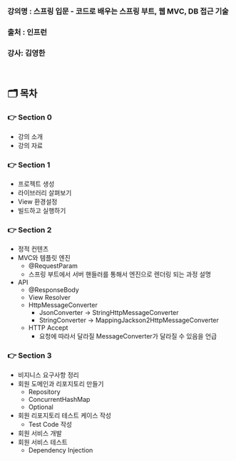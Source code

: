 ### 강의명 : 스프링 입문 - 코드로 배우는 스프링 부트, 웹 MVC, DB 접근 기술
### 출처  : 인프런
### 강사: 김영한
</br>

## 🗂️ 목차
### 👉 Section 0
- 강의 소개
- 강의 자료
### 👉 Section 1
- 프로젝트 생성
- 라이브러리 살펴보기
- View 환경설정
- 빌드하고 실행하기
### 👉 Section 2
- 정적 컨텐츠
- MVC와 템플릿 엔진
    - @RequestParam 
    - 스프링 부트에서 서버 핸들러를 통해서 엔진으로 렌더링 되는 과정 설명
- API
    - @ResponseBody
    - View Resolver
    - HttpMessageConverter
        - JsonConverter -> StringHttpMessageConverter 
        - StringConverter -> MappingJackson2HttpMessageConverter
    - HTTP Accept
        - 요청에 따라서 달라질 MessageConverter가 달라질 수 있음을 언급 
### 👉 Section 3
- 비지니스 요구사항 정리
- 회원 도메인과 리포지토리 만들기
    - Repository 
    - ConcurrentHashMap
    - Optional
- 회원 리포지토리 테스트 케이스 작성
    - Test Code 작성 
- 회원 서비스 개발
- 회원 서비스 테스트
    - Dependency Injection 
